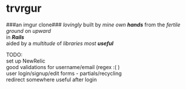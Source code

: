 trvrgur
=======
###an imgur clone###
_lovingly_ built by _mine own **hands**_ from the _fertile ground_ on _upward_  
in _**Rails**_  
aided by a _multitude_ of _libraries most **useful**_  

TODO:  
  set up NewRelic  
  good validations for username/email (regex :( )  
  user login/signup/edit forms - partials/recycling  
  redirect somewhere useful after login  